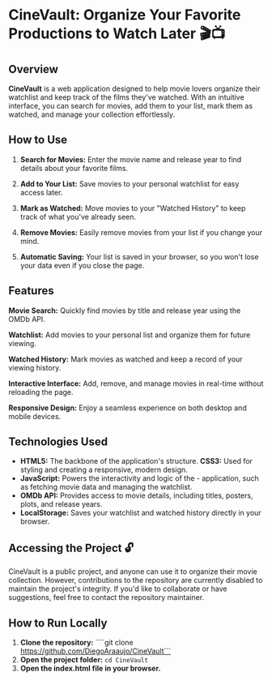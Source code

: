 # CineVault: Organize Your Favorite Productions to Watch Later 🎬📺

## Overview
**CineVault** is a web application designed to help movie lovers organize their watchlist and keep track of the films they've watched. With an intuitive interface, you can search for movies, add them to your list, mark them as watched, and manage your collection effortlessly.


## How to Use
1. **Search for Movies:** Enter the movie name and release year to find details about your favorite films.
2. **Add to Your List:** Save movies to your personal watchlist for easy access later.
3. **Mark as Watched:** Move movies to your "Watched History" to keep track of what you've already seen.

4. **Remove Movies:** Easily remove movies from your list if you change your mind.
5. **Automatic Saving:** Your list is saved in your browser, so you won't lose your data even if you close the page.


## Features
**Movie Search:** Quickly find movies by title and release year using the OMDb API.

**Watchlist:** Add movies to your personal list and organize them for future viewing.

**Watched History:** Mark movies as watched and keep a record of your viewing history.

**Interactive Interface:** Add, remove, and manage movies in real-time without reloading the page.

**Responsive Design:** Enjoy a seamless experience on both desktop and mobile devices.


## Technologies Used
- **HTML5:** The backbone of the application's structure.
**CSS3:** Used for styling and creating a responsive, modern design.
- **JavaScript:** Powers the interactivity and logic of the - application, such as fetching movie data and managing the watchlist.
- **OMDb API:** Provides access to movie details, including titles, posters, plots, and release years.
- **LocalStorage:** Saves your watchlist and watched history directly in your browser.


## Accessing the Project 🔓
CineVault is a public project, and anyone can use it to organize their movie collection. However, contributions to the repository are currently disabled to maintain the project's integrity. If you'd like to collaborate or have suggestions, feel free to contact the repository maintainer.


## How to Run Locally
1. **Clone the repository:**
````git clone https://github.com/DiegoAraaujo/CineVault```
2. **Open the project folder:**
```cd CineVault```
3. **Open the index.html file in your browser.**